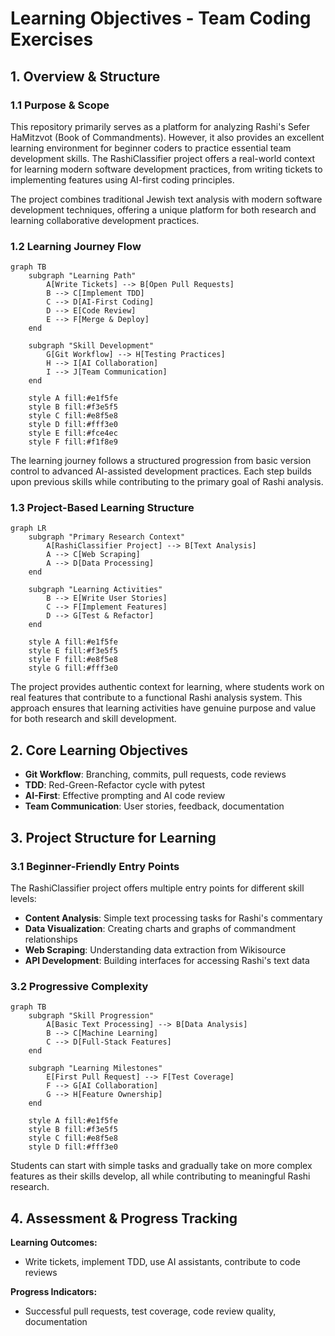 # Learning Objectives - Team Coding Exercises

## 1. Overview & Structure

### 1.1 Purpose & Scope

This repository primarily serves as a platform for analyzing Rashi's Sefer HaMitzvot (Book of Commandments). However, it also provides an excellent learning environment for beginner coders to practice essential team development skills. The RashiClassifier project offers a real-world context for learning modern software development practices, from writing tickets to implementing features using AI-first coding principles.

The project combines traditional Jewish text analysis with modern software development techniques, offering a unique platform for both research and learning collaborative development practices.

### 1.2 Learning Journey Flow

```mermaid
graph TB
    subgraph "Learning Path"
        A[Write Tickets] --> B[Open Pull Requests]
        B --> C[Implement TDD]
        C --> D[AI-First Coding]
        D --> E[Code Review]
        E --> F[Merge & Deploy]
    end
    
    subgraph "Skill Development"
        G[Git Workflow] --> H[Testing Practices]
        H --> I[AI Collaboration]
        I --> J[Team Communication]
    end
    
    style A fill:#e1f5fe
    style B fill:#f3e5f5
    style C fill:#e8f5e8
    style D fill:#fff3e0
    style E fill:#fce4ec
    style F fill:#f1f8e9
```

The learning journey follows a structured progression from basic version control to advanced AI-assisted development practices. Each step builds upon previous skills while contributing to the primary goal of Rashi analysis.

### 1.3 Project-Based Learning Structure

```mermaid
graph LR
    subgraph "Primary Research Context"
        A[RashiClassifier Project] --> B[Text Analysis]
        A --> C[Web Scraping]
        A --> D[Data Processing]
    end
    
    subgraph "Learning Activities"
        B --> E[Write User Stories]
        C --> F[Implement Features]
        D --> G[Test & Refactor]
    end
    
    style A fill:#e1f5fe
    style E fill:#f3e5f5
    style F fill:#e8f5e8
    style G fill:#fff3e0
```

The project provides authentic context for learning, where students work on real features that contribute to a functional Rashi analysis system. This approach ensures that learning activities have genuine purpose and value for both research and skill development.

## 2. Core Learning Objectives

- **Git Workflow**: Branching, commits, pull requests, code reviews
- **TDD**: Red-Green-Refactor cycle with pytest
- **AI-First**: Effective prompting and AI code review
- **Team Communication**: User stories, feedback, documentation

## 3. Project Structure for Learning

### 3.1 Beginner-Friendly Entry Points

The RashiClassifier project offers multiple entry points for different skill levels:

- **Content Analysis**: Simple text processing tasks for Rashi's commentary
- **Data Visualization**: Creating charts and graphs of commandment relationships
- **Web Scraping**: Understanding data extraction from Wikisource
- **API Development**: Building interfaces for accessing Rashi's text data

### 3.2 Progressive Complexity

```mermaid
graph TB
    subgraph "Skill Progression"
        A[Basic Text Processing] --> B[Data Analysis]
        B --> C[Machine Learning]
        C --> D[Full-Stack Features]
    end
    
    subgraph "Learning Milestones"
        E[First Pull Request] --> F[Test Coverage]
        F --> G[AI Collaboration]
        G --> H[Feature Ownership]
    end
    
    style A fill:#e1f5fe
    style B fill:#f3e5f5
    style C fill:#e8f5e8
    style D fill:#fff3e0
```

Students can start with simple tasks and gradually take on more complex features as their skills develop, all while contributing to meaningful Rashi research.

## 4. Assessment & Progress Tracking

**Learning Outcomes:**
- Write tickets, implement TDD, use AI assistants, contribute to code reviews

**Progress Indicators:**
- Successful pull requests, test coverage, code review quality, documentation